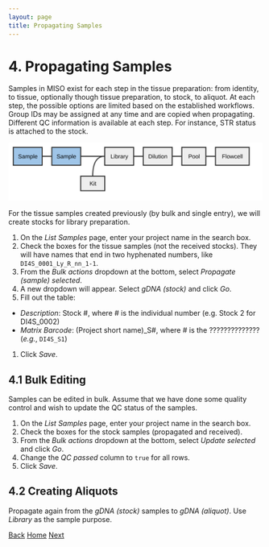 ```yaml
---
layout: page
title: Propagating Samples
---
```


# 4. Propagating Samples
Samples in MISO exist for each step in the tissue preparation: from identity,
to tissue, optionally though tissue preparation, to stock, to aliquot. At each
step, the possible options are limited based on the established workflows.
Group IDs may be assigned at any time and are copied when propagating. Different
QC information is available at each step. For instance, STR status is attached
to the stock.

<img src="pics/flow-sample2.svg"/>

For the tissue samples created previously (by bulk and single entry), we will create stocks for library preparation.

1. On the _List Samples_ page, enter your project name in the search box.
1. Check the boxes for the tissue samples (not the received stocks). They will
have names that end in two hyphenated numbers, like `DI4S_0001_Ly_R_nn_1-1`.
1. From the _Bulk actions_ dropdown at the bottom, select _Propagate (sample) selected_.
1. A new dropdown will appear. Select _gDNA (stock)_ and click _Go_.
1. Fill out the table:
  * _Description_: Stock #, where # is the individual number (e.g. Stock 2 for DI4S_0002)
  * _Matrix Barcode_: (Project short name)\_S#, where # is the ?????????????? (_e.g._, `DI4S_S1`)
1. Click _Save_.


## 4.1 Bulk Editing
Samples can be edited in bulk. Assume that we have done some quality control
and wish to update the QC status of the samples.

1. On the _List Samples_ page, enter your project name in the search box.
1. Check the boxes for the stock samples (propagated and received).
1. From the _Bulk actions_ dropdown at the bottom, select _Update selected_ and click _Go_.
1. Change the _QC passed_ column to `true` for all rows.
1. Click _Save_.

## 4.2 Creating Aliquots
Propagate again from the _gDNA (stock)_ samples to _gDNA (aliquot)_. Use _Library_ as the sample purpose.

[Back](3-incoming) [Home](index) [Next](5-boxes)

